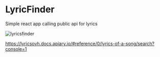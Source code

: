 # LyricFinder

Simple react app calling public api for lyrics

![lyricsfinder]("https://github.com/sophiechhoeu/LyricsFinder/blob/master/public/Lyrics.png")


https://lyricsovh.docs.apiary.io/#reference/0/lyrics-of-a-song/search?console=1
